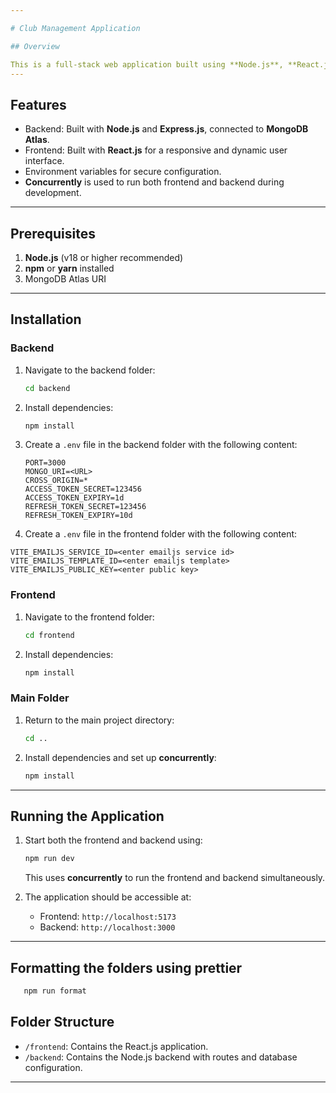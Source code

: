 ```yaml
---

# Club Management Application

## Overview

This is a full-stack web application built using **Node.js**, **React.js**, and **MongoDB**. The application help you to track your activity points effectively at the same time allow multiple stakholders like counsellors ( to evaluate ) and club heads to update the points based on your participation. 
---
```


## Features

- Backend: Built with **Node.js** and **Express.js**, connected to **MongoDB Atlas**.
- Frontend: Built with **React.js** for a responsive and dynamic user interface.
- Environment variables for secure configuration.
- **Concurrently** is used to run both frontend and backend during development.

---

## Prerequisites

1. **Node.js** (v18 or higher recommended)
2. **npm** or **yarn** installed
3. MongoDB Atlas URI

---

## Installation

### Backend

1. Navigate to the backend folder:
   ```bash
   cd backend
   ```
2. Install dependencies:
   ```bash
   npm install
   ```
3. Create a `.env` file in the backend folder with the following content:
   ```env
   PORT=3000
   MONGO_URI=<URL>
   CROSS_ORIGIN=*
   ACCESS_TOKEN_SECRET=123456
   ACCESS_TOKEN_EXPIRY=1d
   REFRESH_TOKEN_SECRET=123456
   REFRESH_TOKEN_EXPIRY=10d
   ```
4. Create a `.env` file in the frontend folder with the following content:
```env
VITE_EMAILJS_SERVICE_ID=<enter emailjs service id>
VITE_EMAILJS_TEMPLATE_ID=<enter emailjs template>
VITE_EMAILJS_PUBLIC_KEY=<enter public key>
```
### Frontend

1. Navigate to the frontend folder:
   ```bash
   cd frontend
   ```
2. Install dependencies:
   ```bash
   npm install
   ```

### Main Folder

1. Return to the main project directory:
   ```bash
   cd ..
   ```
2. Install dependencies and set up **concurrently**:
   ```bash
   npm install
   ```

---

## Running the Application

1. Start both the frontend and backend using:

   ```bash
   npm run dev
   ```

   This uses **concurrently** to run the frontend and backend simultaneously.

2. The application should be accessible at:
   - Frontend: `http://localhost:5173`
   - Backend: `http://localhost:3000`

---

## Formatting the folders using prettier

```bash
   npm run format
```

## Folder Structure

- `/frontend`: Contains the React.js application.
- `/backend`: Contains the Node.js backend with routes and database configuration.

---
